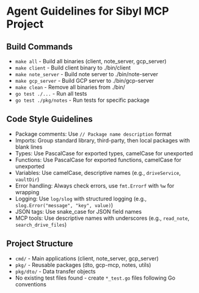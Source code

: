 # Agent Guidelines for Sibyl MCP Project

## Build Commands
- `make all` - Build all binaries (client, note_server, gcp_server)
- `make client` - Build client binary to ./bin/client
- `make note_server` - Build note server to ./bin/note-server  
- `make gcp_server` - Build GCP server to ./bin/gcp-server
- `make clean` - Remove all binaries from ./bin/
- `go test ./...` - Run all tests
- `go test ./pkg/notes` - Run tests for specific package

## Code Style Guidelines
- Package comments: Use `// Package name description` format
- Imports: Group standard library, third-party, then local packages with blank lines
- Types: Use PascalCase for exported types, camelCase for unexported
- Functions: Use PascalCase for exported functions, camelCase for unexported
- Variables: Use camelCase, descriptive names (e.g., `driveService`, `vaultDir`)
- Error handling: Always check errors, use `fmt.Errorf` with `%w` for wrapping
- Logging: Use `log/slog` with structured logging (e.g., `slog.Error("message", "key", value)`)
- JSON tags: Use snake_case for JSON field names
- MCP tools: Use descriptive names with underscores (e.g., `read_note`, `search_drive_files`)

## Project Structure
- `cmd/` - Main applications (client, note_server, gcp_server)
- `pkg/` - Reusable packages (dto, gcp-mcp, notes, utils)
- `pkg/dto/` - Data transfer objects
- No existing test files found - create `*_test.go` files following Go conventions